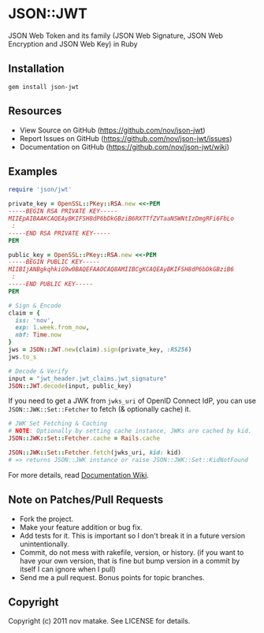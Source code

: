 # JSON::JWT

JSON Web Token and its family (JSON Web Signature, JSON Web Encryption and JSON Web Key) in Ruby

## Installation

```
gem install json-jwt
```

## Resources

* View Source on GitHub (https://github.com/nov/json-jwt)
* Report Issues on GitHub (https://github.com/nov/json-jwt/issues)
* Documentation on GitHub (https://github.com/nov/json-jwt/wiki)

## Examples

```ruby
require 'json/jwt'

private_key = OpenSSL::PKey::RSA.new <<-PEM
-----BEGIN RSA PRIVATE KEY-----
MIIEpAIBAAKCAQEAyBKIFSH8dP6bDkGBziB6RXTTfZVTaaNSWNtIzDmgRFi6FbLo
 :
-----END RSA PRIVATE KEY-----
PEM

public_key = OpenSSL::PKey::RSA.new <<-PEM
-----BEGIN PUBLIC KEY-----
MIIBIjANBgkqhkiG9w0BAQEFAAOCAQ8AMIIBCgKCAQEAyBKIFSH8dP6bDkGBziB6
 :
-----END PUBLIC KEY-----
PEM

# Sign & Encode
claim = {
  iss: 'nov',
  exp: 1.week.from_now,
  nbf: Time.now
}
jws = JSON::JWT.new(claim).sign(private_key, :RS256)
jws.to_s

# Decode & Verify
input = "jwt_header.jwt_claims.jwt_signature"
JSON::JWT.decode(input, public_key)
```

If you need to get a JWK from `jwks_uri` of OpenID Connect IdP, you can use `JSON::JWK::Set::Fetcher` to fetch (& optionally cache) it.

```ruby
# JWK Set Fetching & Caching
# NOTE: Optionally by setting cache instance, JWKs are cached by kid.
JSON::JWK::Set::Fetcher.cache = Rails.cache

JSON::JWK::Set::Fetcher.fetch(jwks_uri, kid: kid)
# => returns JSON::JWK instance or raise JSON::JWK::Set::KidNotFound
```

For more details, read [Documentation Wiki](https://github.com/nov/json-jwt/wiki).

## Note on Patches/Pull Requests

* Fork the project.
* Make your feature addition or bug fix.
* Add tests for it. This is important so I don't break it in a
  future version unintentionally.
* Commit, do not mess with rakefile, version, or history.
  (if you want to have your own version, that is fine but bump version in a commit by itself I can ignore when I pull)
* Send me a pull request. Bonus points for topic branches.

## Copyright

Copyright (c) 2011 nov matake. See LICENSE for details.
